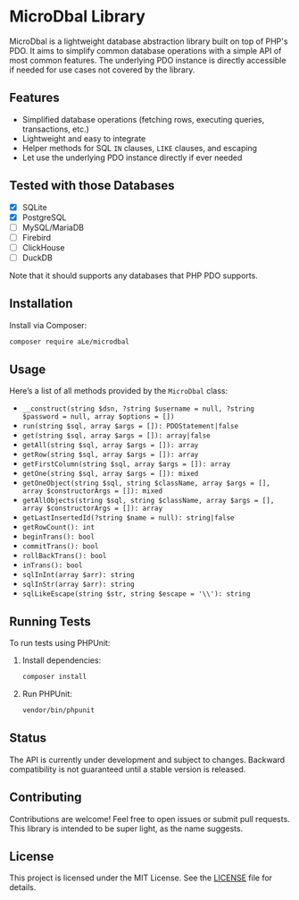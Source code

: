 # MicroDbal Library

MicroDbal is a lightweight database abstraction library built on top of PHP's PDO. 
It aims to simplify common database operations with a simple API of most common features.
The underlying PDO instance is directly accessible if needed for use cases not covered by the library.

## Features
- Simplified database operations (fetching rows, executing queries, transactions, etc.)
- Lightweight and easy to integrate
- Helper methods for SQL `IN` clauses, `LIKE` clauses, and escaping
- Let use the underlying PDO instance directly if ever needed

## Tested with those Databases
- [x] SQLite
- [x] PostgreSQL
- [ ] MySQL/MariaDB
- [ ] Firebird
- [ ] ClickHouse
- [ ] DuckDB

Note that it should supports any databases that PHP PDO supports.

## Installation
Install via Composer:
```bash
composer require aLe/microdbal
```

## Usage
Here’s a list of all methods provided by the `MicroDbal` class:

- `__construct(string $dsn, ?string $username = null, ?string $password = null, array $options = [])`
- `run(string $sql, array $args = []): PDOStatement|false`
- `get(string $sql, array $args = []): array|false`
- `getAll(string $sql, array $args = []): array`
- `getRow(string $sql, array $args = []): array`
- `getFirstColumn(string $sql, array $args = []): array`
- `getOne(string $sql, array $args = []): mixed`
- `getOneObject(string $sql, string $className, array $args = [], array $constructorArgs = []): mixed`
- `getAllObjects(string $sql, string $className, array $args = [], array $constructorArgs = []): array`
- `getLastInsertedId(?string $name = null): string|false`
- `getRowCount(): int`
- `beginTrans(): bool`
- `commitTrans(): bool`
- `rollBackTrans(): bool`
- `inTrans(): bool`
- `sqlInInt(array $arr): string`
- `sqlInStr(array $arr): string`
- `sqlLikeEscape(string $str, string $escape = '\\'): string`


## Running Tests
To run tests using PHPUnit:
1. Install dependencies:
   ```bash
   composer install
   ```
2. Run PHPUnit:
   ```bash
   vendor/bin/phpunit
   ```

## Status
The API is currently under development and subject to changes. 
Backward compatibility is not guaranteed until a stable version is released.

## Contributing
Contributions are welcome! Feel free to open issues or submit pull requests.
This library is intended to be super light, as the name suggests.

## License
This project is licensed under the MIT License. See the [LICENSE](LICENSE) file for details.